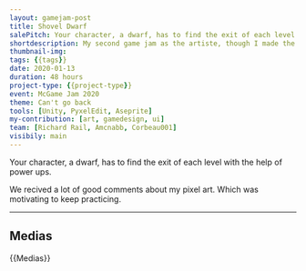 ```yaml
---
layout: gamejam-post
title: Shovel Dwarf
salePitch: Your character, a dwarf, has to find the exit of each level with the help of power ups.
shortdescription: My second game jam as the artiste, though I made the ui for the game.
thumbnail-img: 
tags: {{tags}}
date: 2020-01-13
duration: 48 hours
project-type: {{project-type}}
event: McGame Jam 2020
theme: Can't go back
tools: [Unity, PyxelEdit, Aseprite]
my-contribution: [art, gamedesign, ui]
team: [Richard Rail, Amcnabb, Corbeau001]
visibily: main
---
```


Your character, a dwarf, has to find the exit of each level with the help of power ups.

We recived a lot of good comments about my pixel art. Which was motivating to keep practicing.

***
## Medias

{{Medias}}